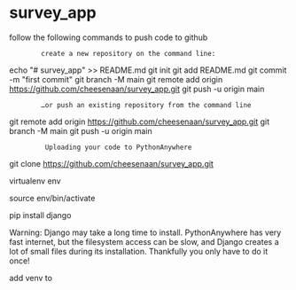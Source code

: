 # survey_app


follow the following commands to push code to github

            create a new repository on the command line:
echo "# survey_app" >> README.md
git init
git add README.md
git commit -m "first commit"
git branch -M main
git remote add origin https://github.com/cheesenaan/survey_app.git
git push -u origin main


            …or push an existing repository from the command line
git remote add origin https://github.com/cheesenaan/survey_app.git
git branch -M main
git push -u origin main


             Uploading your code to PythonAnywhere
git clone https://github.com/cheesenaan/survey_app.git

virtualenv env

source env/bin/activate

pip install django

Warning: Django may take a long time to install. PythonAnywhere has very fast internet, but the filesystem access can be slow, and Django creates a lot of small files during its installation. Thankfully you only have to do it once!

add venv to 
